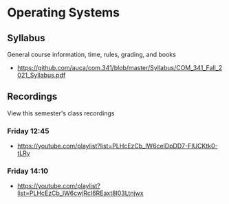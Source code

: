 Operating Systems
=================

## Syllabus

General course information, time, rules, grading, and books

* <https://github.com/auca/com.341/blob/master/Syllabus/COM_341_Fall_2021_Syllabus.pdf>

## Recordings

View this semester's class recordings

### Friday 12:45

* <https://youtube.com/playlist?list=PLHcEzCb_lW6celDpDD7-FIUCKtk0-tLRy>

### Friday 14:10

* <https://youtube.com/playlist?list=PLHcEzCb_lW6cwjRcI6REaxt8l03Ltnjwx>
